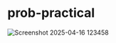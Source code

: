 # prob-practical

![Screenshot 2025-04-16 123458](https://github.com/user-attachments/assets/79a57fcf-63b7-418d-b630-99ad6ae42968)
